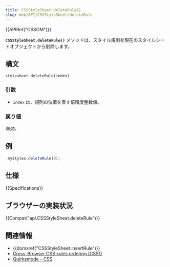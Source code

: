 ```yaml
---
title: CSSStyleSheet.deleteRule()
slug: Web/API/CSSStyleSheet/deleteRule
---
```


{{APIRef("CSSOM")}}

**`CSSStyleSheet.deleteRule()`** メソッドは、スタイル規則を現在のスタイルシートオブジェクトから削除します。

## 構文

```
stylesheet.deleteRule(index)
```

### 引数

- `index` は、規則の位置を表す倍精度整数値。

### 戻り値

_無効。_

## 例

```js
 myStyles.deleteRule(0);
```

## 仕様

{{Specifications}}

## ブラウザーの実装状況

{{Compat("api.CSSStyleSheet.deleteRule")}}

## 関連情報

- {{domxref("CSSStyleSheet.insertRule")}}
- [Cross-Browser CSS-rules ordering (CSS1)](http://www-archive.mozilla.org/docs/web-developer/css1technote/css1tojs.html#priority)
- [Quirksmode - CSS](http://www.quirksmode.org/dom/w3c_css.html)
